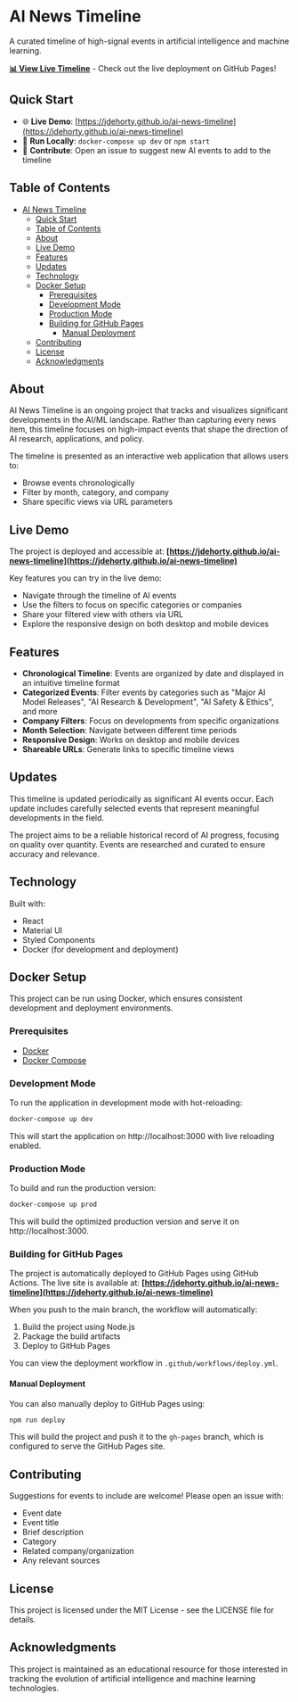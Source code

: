 # AI News Timeline

A curated timeline of high-signal events in artificial intelligence and machine learning.

**[📊 View Live Timeline](https://jdehorty.github.io/ai-news-timeline)** - Check out the live deployment on GitHub Pages!

## Quick Start

- 🌐 **Live Demo**: [https://jdehorty.github.io/ai-news-timeline](https://jdehorty.github.io/ai-news-timeline)
- 🚀 **Run Locally**: `docker-compose up dev` or `npm start`
- 🔄 **Contribute**: Open an issue to suggest new AI events to add to the timeline

## Table of Contents

- [AI News Timeline](#ai-news-timeline)
  - [Quick Start](#quick-start)
  - [Table of Contents](#table-of-contents)
  - [About](#about)
  - [Live Demo](#live-demo)
  - [Features](#features)
  - [Updates](#updates)
  - [Technology](#technology)
  - [Docker Setup](#docker-setup)
    - [Prerequisites](#prerequisites)
    - [Development Mode](#development-mode)
    - [Production Mode](#production-mode)
    - [Building for GitHub Pages](#building-for-github-pages)
      - [Manual Deployment](#manual-deployment)
  - [Contributing](#contributing)
  - [License](#license)
  - [Acknowledgments](#acknowledgments)

## About

AI News Timeline is an ongoing project that tracks and visualizes significant developments in the AI/ML landscape. Rather than capturing every news item, this timeline focuses on high-impact events that shape the direction of AI research, applications, and policy.

The timeline is presented as an interactive web application that allows users to:
- Browse events chronologically
- Filter by month, category, and company
- Share specific views via URL parameters

## Live Demo

The project is deployed and accessible at: **[https://jdehorty.github.io/ai-news-timeline](https://jdehorty.github.io/ai-news-timeline)**

Key features you can try in the live demo:
- Navigate through the timeline of AI events
- Use the filters to focus on specific categories or companies
- Share your filtered view with others via URL
- Explore the responsive design on both desktop and mobile devices

## Features

- **Chronological Timeline**: Events are organized by date and displayed in an intuitive timeline format
- **Categorized Events**: Filter events by categories such as "Major AI Model Releases", "AI Research & Development", "AI Safety & Ethics", and more
- **Company Filters**: Focus on developments from specific organizations
- **Month Selection**: Navigate between different time periods
- **Responsive Design**: Works on desktop and mobile devices
- **Shareable URLs**: Generate links to specific timeline views

## Updates

This timeline is updated periodically as significant AI events occur. Each update includes carefully selected events that represent meaningful developments in the field.

The project aims to be a reliable historical record of AI progress, focusing on quality over quantity. Events are researched and curated to ensure accuracy and relevance.

## Technology

Built with:
- React
- Material UI
- Styled Components
- Docker (for development and deployment)

## Docker Setup

This project can be run using Docker, which ensures consistent development and deployment environments.

### Prerequisites

- [Docker](https://docs.docker.com/get-docker/)
- [Docker Compose](https://docs.docker.com/compose/install/)

### Development Mode

To run the application in development mode with hot-reloading:

```bash
docker-compose up dev
```

This will start the application on http://localhost:3000 with live reloading enabled.

### Production Mode

To build and run the production version:

```bash
docker-compose up prod
```

This will build the optimized production version and serve it on http://localhost:3000.

### Building for GitHub Pages

The project is automatically deployed to GitHub Pages using GitHub Actions. The live site is available at:
**[https://jdehorty.github.io/ai-news-timeline](https://jdehorty.github.io/ai-news-timeline)**

When you push to the main branch, the workflow will automatically:

1. Build the project using Node.js
2. Package the build artifacts
3. Deploy to GitHub Pages

You can view the deployment workflow in `.github/workflows/deploy.yml`.

#### Manual Deployment

You can also manually deploy to GitHub Pages using:

```bash
npm run deploy
```

This will build the project and push it to the `gh-pages` branch, which is configured to serve the GitHub Pages site.

## Contributing

Suggestions for events to include are welcome! Please open an issue with:
- Event date
- Event title
- Brief description
- Category
- Related company/organization
- Any relevant sources

## License

This project is licensed under the MIT License - see the LICENSE file for details.

## Acknowledgments

This project is maintained as an educational resource for those interested in tracking the evolution of artificial intelligence and machine learning technologies. 